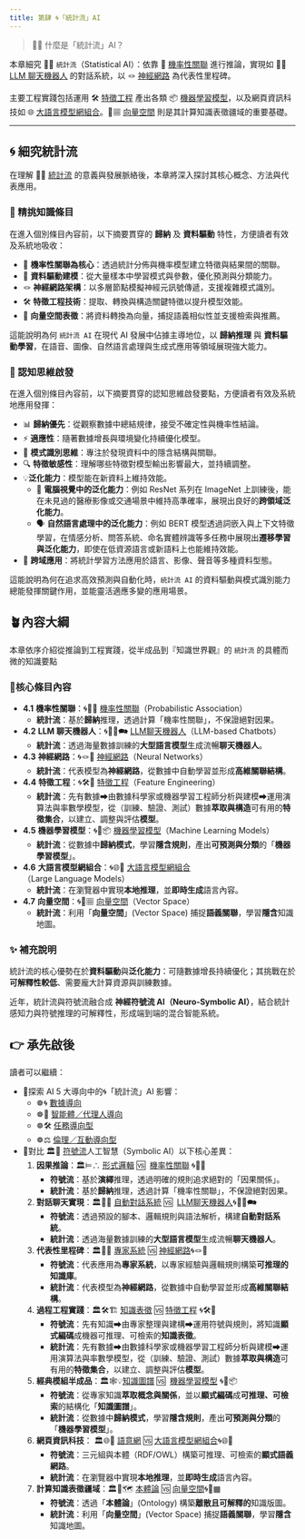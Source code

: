 ```yaml
---
title: 第肆 🌀「統計流」AI
---
```


> 🎏🌀 什麼是「統計流」AI？  

本章細究 🎏🌀 `統計流`（Statistical AI）：依靠 🎲 [機率性關聯](04-01-probabilistic_association.zh-hant) 進行推論，實現如 🧞‍♀️ [LLM 聊天機器人](04-02-llm_chatbots.zh-hant) 的對話系統，以 🪢 [神經網路](04-03-neural_networks.zh-hant) 為代表性里程碑。

主要工程實踐包括運用 🛠️ [特徵工程](04-04-feature_engineering.zh-hant) 產出各類 📦 [機器學習模型](04-05-machine_learning_models.zh-hant)，以及網頁資訊科技如 🌐 [大語言模型網組合](04-06-llm_webassembly.zh-hant.md)。🌌▦ [向量空間](04-07-vector_space.zh-hant) 則是其計算知識表徵疆域的重要基礎。

***

## 🌀 細究統計流

在理解 🎏🌀 [統計流](02-02-statistical_ai.zh-hant) 的意義與發展脈絡後，本章將深入探討其核心概念、方法與代表應用。  

### 🎏 精挑知識條目

在進入個別條目內容前，以下摘要貫穿的 **歸納** 及 **資料驅動** 特性，方便讀者有效及系統地吸收：

- 🎲 **機率性關聯為核心**：透過統計分佈與機率模型建立特徵與結果間的關聯。  
- 🧮 **資料驅動建模**：從大量樣本中學習模式與參數，優化預測與分類能力。  
- 🪢 **神經網路架構**：以多層節點模擬神經元訊號傳遞，支援複雜模式識別。  
- 🛠 **特徵工程技術**：提取、轉換與構造關鍵特徵以提升模型效能。  
- 🌌 **向量空間表徵**：將資料轉換為向量，捕捉語義相似性並支援檢索與推薦。

這能說明為何 `統計流 AI` 在現代 AI 發展中佔據主導地位，以 **歸納推理** 與 **資料驅動學習**，在語音、圖像、自然語言處理與生成式應用等領域展現強大能力。

### 🤔 認知思維啟發

在進入個別條目內容前，以下摘要貫穿的認知思維啟發要點，方便讀者有效及系統地應用發揮：

- 📊 **歸納優先**：從觀察數據中總結規律，接受不確定性與機率性結論。  
- ⚡ **適應性**：隨著數據增長與環境變化持續優化模型。  
- 🧠 **模式識別思維**：專注於發現資料中的隱含結構與關聯。  
- 🔍 **特徵敏感性**：理解哪些特徵對模型輸出影響最大，並持續調整。  
- 💡**泛化能力**：模型能在新資料上維持效能。
	- 📸 **電腦視覺中的泛化能力**：例如 ResNet 系列在 ImageNet 上訓練後，能在未見過的醫療影像或交通場景中維持高準確率，展現出良好的**跨領域泛化能力**。
	- 🗣️ **自然語言處理中的泛化能力**：例如 BERT 模型透過詞嵌入與上下文特徵學習，在情感分析、問答系統、命名實體辨識等多任務中展現出**遷移學習與泛化能力**，即使在低資源語言或新語料上也能維持效能。
- 🤝 **跨域應用**：將統計學習方法應用於語言、影像、聲音等多種資料型態。

這能說明為何在追求高效預測與自動化時，`統計流 AI` 的資料驅動與模式識別能力總能發揮關鍵作用，並能靈活適應多變的應用場景。

## 🪴內容大綱

本章依序介紹從推論到工程實踐，從半成品到『知識世界觀』的 `統計流` 的具體而微的知識要點

### 🌰核心條目內容

- **4.1** **機率性關聯**：🌀🎲🌿 [機率性關聯](04-01-probabilistic_association.zh-hant)（Probabilistic Association）
	* **統計流**：基於**歸納**推理，透過計算「機率性關聯」，不保證絕對因果。
- **4.2** **LLM 聊天機器人**：🌀🧞‍♀️🗪 [LLM聊天機器人](04-02-llm_chatbots.zh-hant)（LLM-based Chatbots）
	- **統計流**：透過海量數據訓練的**大型語言模型**生成流暢**聊天機器人**。
- **4.3** **神經網路**：🌀🪢🧠 [神經網路](04-03-neural_networks.zh-hant)（Neural Networks）
	- **統計流**：代表模型為**神經網路**，從數據中自動學習並形成**高維關聯結構**。
- **4.4** **特徵工程**：🌀🛠️🤏 [特徵工程](04-04-feature_engineering.zh-hant)（Feature Engineering）
	- **統計流**：先有數據➡由數據科學家或機器學習工程師分析與建模➡運用演算法與率數學模型，從（訓練、驗證、測試）數據**萃取與構造**可有用的**特徵集合**，以建立、調整與評估**模型**。
- **4.5** **機器學習模型**：🌀🤖📦 [機器學習模型](04-05-machine_learning_models.zh-hant)（Machine Learning Models）
	- **統計流**：從數據中**歸納模式**，學習**隱含規則**，產出**可預測與分類**的「**機器學習模型**」。
- **4.6** **大語言模型網組合**：🌀🌐🔗 [大語言模型網組合](04-06-llm_webassembly.zh-hant.md)（Large Language Models）
	- **統計流**：在瀏覽器中實現**本地推理**，並**即時生成**語言內容。
- **4.7** **向量空間**：🌀🌌▦ [向量空間](04-07-vector_space.zh-hant)（Vector Space）
	- **統計流**：利用「**向量空間**」(Vector Space) 捕捉**語義關聯**，學習**隱含**知識地圖。

### ✨ 補充說明

統計流的核心優勢在於**資料驅動**與**泛化能力**：可隨數據增長持續優化；其挑戰在於**可解釋性較低**、需要龐大計算資源與訓練數據。

近年，統計流與符號流融合成 **神經符號流 AI（Neuro‑Symbolic AI）**，結合統計感知力與符號推理的可解釋性，形成端到端的混合智能系統。

## 👉 承先啟後

讀者可以繼續：

- 🚦探索 AI 5 大導向中的🌀「統計流」AI 影響：
    - ☸🌀 [數據導向](05-02-oriented_data.zh-hant)
    - ☸🤖 [智能體／代理人導向](05-03-oriented_agent.zh-hant)
    - ☸🛠 [任務導向型](05-04-oriented_task.zh-hant)        
    - ☸⚖️ [倫理／互動導向型](05-05-oriented_ethics.zh-hant)
- 🚥對比 🏛🎏 [符號流](02-01-symbolic_ai.zh-hant)人工智慧（Symbolic AI）以下核心差異：
    1. **因果推論**：🏛️⊨∴ [形式邏輯](03-01-formal_logic.zh-hant) 🆚  [機率性關聯](04-01-probabilistic_association.zh-hant) 🌀🎲🌿
        - **符號流**：基於**演繹**推理，透過明確的規則追求絕對的「因果關係」。
        - **統計流**：基於**歸納**推理，透過計算「機率性關聯」，不保證絕對因果。
    2. **對話聊天實現**：🏛️🤖💬 [自動對話系統](03-02-automatic_dialogue_systems.zh-hant) 🆚  [LLM聊天機器人](04-02-llm_chatbots.zh-hant)🌀🧞‍♀️🗪
        - **符號流**：透過預設的腳本、邏輯規則與語法解析，構建**自動對話系統**。
        - **統計流**：透過海量數據訓練的**大型語言模型**生成流暢**聊天機器人**。
    3. **代表性里程碑**：🏛️🎁🧠 [專家系統](03-03-expert_systems.zh-hant) 🆚 [神經網路](04-03-neural_networks.zh-hant)🌀🪢🧠
        - **符號流**：代表應用為**專家系統**，以專家經驗與邏輯規則構築**可推理的知識庫**。
        - **統計流**：代表模型為**神經網路**，從數據中自動學習並形成**高維關聯結構**。
    4. **過程工程實踐**：🏛️🛠️🏗️ [知識表徵](03-04-knowledge_representation.zh-hant) 🆚 [特徵工程](04-04-feature_engineering.zh-hant) 🌀🛠️🤏
        - **符號流**：先有知識➡由專家整理與建構➡運用符號與規則，將知識**顯式編碼**成機器可推理、可檢索的**知識表徵**。
        - **統計流**：先有數據➡由數據科學家或機器學習工程師分析與建模➡運用演算法與率數學模型，從（訓練、驗證、測試）數據**萃取與構造**可有用的**特徵集合**，以建立、調整與評估**模型**。
    5. **經典模組半成品**：🏛️🕸💡[知識圖譜](03-04-knowledge_representation.zh-hant) 🆚  [機器學習模型](04-05-machine_learning_models.zh-hant) 🌀🤖📦
        - **符號流**：從專家知識**萃取概念與關係**，並以**顯式編碼**成**可推理、可檢索**的結構化「**知識圖譜**」。
        - **統計流**：從數據中**歸納模式**，學習**隱含規則**，產出**可預測與分類**的「**機器學習模型**」。
    6. **網頁資訊科技**： 🏛️🌐🔗 [語意網](03-06-semantic_web.zh-hant) 🆚 [大語言模型網組合](04-06-llm_webassembly.zh-hant.md)🌀🌐🔗
        - **符號流**：三元組與本體（RDF/OWL）構築可推理、可檢索的**顯式語義網路**。
        - **統計流**：在瀏覽器中實現**本地推理**，並**即時生成**語言內容。
    7. **計算知識表徵疆域**：🏛️🌌🗺️ [本體論](03-07-ontology.zh-hant) 🆚 [向量空間](04-07-vector_space.zh-hant)🌀🌌▦
        - **符號流**：透過「**本體論**」(Ontology) 構築**離散且可解釋的**知識版圖。
        - **統計流**：利用「**向量空間**」(Vector Space) 捕捉**語義關聯**，學習**隱含**知識地圖。